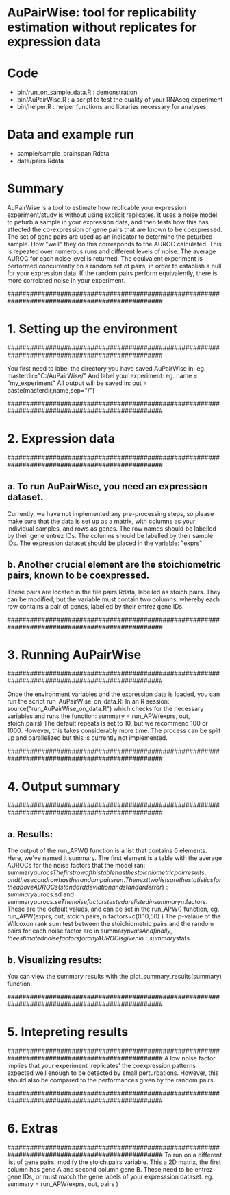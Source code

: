 AuPairWise: tool for replicability estimation without replicates for expression data
========

# Code 
- bin/run_on_sample_data.R : demonstration 
- bin/AuPairWise.R : a script to test the quality of your RNAseq experiment
- bin/helper.R : helper functions and libraries necessary for analyses

# Data and example run 
- sample/sample_brainspan.Rdata
- data/pairs.Rdata 

# Summary
 AuPairWise is a tool to estimate how replicable your expression experiment/study is without using explicit replicates. 
It uses a noise model to peturb a sample in your expression data, and then tests how this has affected the co-expression of gene pairs that are known to be coexpressed. The set of gene pairs are used as an indicator to determine the peturbed sample. How "well" they do this corresponds to the AUROC calculated. This is repeated over numerous runs and different levels of noise. The average AUROC for each noise level is returned. The equivalent experiment is performed concurrently on a random set of pairs, in order to establish a null for your expression data. If the random pairs perform equivalently, there is more correlated noise in your experiment.

#################################################################################################
# 1. Setting up the environment
#################################################################################################

You first need to label the directory you have saved AuPairWise in: eg. masterdir="C:/AuPairWise/"
And label your experiment: eg. name = "my_experiment"
All output will be saved in: out = paste(masterdir,name,sep="/")

#################################################################################################
# 2. Expression data
#################################################################################################

## a. To run AuPairWise, you need an expression dataset.
Currently, we have not implemented any pre-processing steps, so please make sure that the data is
set up as a matrix, with columns as your individual samples, and rows as genes.
The row names should be labelled by their gene entrez IDs.
The columns should be labelled by their sample IDs.
The expression dataset should be placed in the variable: "exprs"

## b. Another crucial element are the stoichiometric pairs, known to be coexpressed.
These pairs are located in the file pairs.Rdata, labelled as stoich.pairs.
They can be modified, but the variable must contain two columns, whereby each row
contains a pair of genes, labelled by their entrez gene IDs.

#################################################################################################
# 3. Running AuPairWise
#################################################################################################

Once the environment variables and the expression data is loaded, you can run the
script run_AuPairWise_on_data.R:
In an R session: source("run_AuPairWise_on_data.R")
which checks for the necessary variables and runs the function: summary = run_APW(exprs, out, stoich.pairs)
The default repeats is set to 10, but we recommend 100 or 1000. However, this takes considerably 
more time. The process can be split up and parallelized but this is currently not implemented.


#################################################################################################
# 4. Output summary
#################################################################################################

## a. Results:
The output of the run_APW() function is a list that contains 6 elements. Here, we've named it summary.
The first element is a table with the average AUROCs for the noise factors that the model ran: summary$aurocs
The first row of this table has the stoichiometric pair results, and the second row has the random pairs run.
The next two lists are the statistics for the above AUROCs (standard deviation and standard error): summary$aurocs.sd and summary$aurocs.se
The noise factors tested are listed in summary$n.factors. These are the default values, and can 
be set in the run_APW() function, eg. run_APW(exprs, out, stoich.pairs, n.factors=c(0,10,50) )
The p-valaue of the Wilcoxon rank sum test between the stoichiometric pairs and the random pairs for each noise factor are in summary$pvals
And finally, the estimated noise factors for any AUROC is given in: summary$stats

## b. Visualizing results:
You can view the summary results with the plot_summary_results(summary) function.

#################################################################################################
# 5. Intepreting results
#################################################################################################
A low noise factor implies that your experiment 'replicates' the coexpression patterns expected well
enough to be detected by small perturbations.
However, this should also be compared to the performances given by the random pairs.

#################################################################################################
# 6. Extras
#################################################################################################
To run on a different list of gene pairs, modify the stoich.pairs variable.
This a 2D matrix, the first column has gene A and second column gene B.
These need to be entrez gene IDs, or must match the gene labels of your expresssion dataset.
eg. summary = run_APW(exprs, out, pairs )



